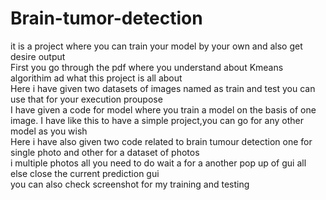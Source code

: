 
# Brain-tumor-detection

it is a project where you can train your model by your own and also get desire output<br>
First you go through the pdf where you understand about Kmeans algorithim ad what this project is all about<br>
Here i have given two datasets of images named as train and test you can use that for your execution proupose<br>
I have given a code for model where you train a model on the basis of one image. I have like this to have a simple project,you can go for any other model as you wish<br>
Here i have also given two code related to brain tumour detection one for single photo and other for a dataset of photos<br>
i multiple photos all you need to do wait a for a another pop up of gui all else close the current prediction gui<br>
you can also check screenshot for my training and testing 
